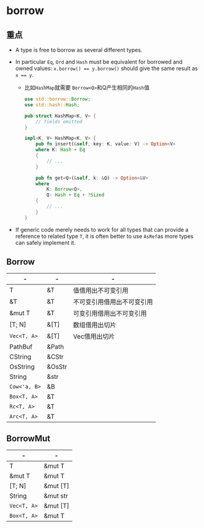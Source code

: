 # borrow

## 重点

- A type is free to borrow as several different types.

- In particular `Eq`, `Ord` and `Hash` must be equivalent for borrowed and owned values: `x.borrow() == y.borrow()` should give the same result as `x == y`.

  - 比如`HashMap`就需要 `Borrow<Q>`和Q产生相同的`Hash`值

    ```rust
    use std::borrow::Borrow;
    use std::hash::Hash;
    
    pub struct HashMap<K, V> {
        // fields omitted
    }
    
    impl<K, V> HashMap<K, V> {
        pub fn insert(&self, key: K, value: V) -> Option<V>
        where K: Hash + Eq
        {
            // ...
        }
    
        pub fn get<Q>(&self, k: &Q) -> Option<&V>
        where
            K: Borrow<Q>,
            Q: Hash + Eq + ?Sized
        {
            // ...
        }
    }
    ```

    

- If generic code merely needs to work for all types that can provide a reference to related type `T`, it is often better to use `AsRef`as more types can safely implement it.

## Borrow

| -         | -        | -    |
| --------- | -------- | ---- |
| T         | &T       | 值借用出不可变引用     |
| &T        | &T       |  不可变引用借用出不可变引用    |
| &mut T    | &T       | 可变引用借用出不可变引用     |
| [T; N] | &[T] | 数组借用出切片 |
| `Vec<T, A>` | &[T]     |   Vec借用出切片   |
| PathBuf   | &Path    |      |
| CString | &CStr |      |
| OsString  | &OsStr   |      |
| String    | &str     |      |
| `Cow<'a, B>` | &B       |      |
| `Box<T, A>` | &T       |      |
| `Rc<T, A>`  | &T       |      |
| `Arc<T, A>` | &T       |      |

## BorrowMut

| -         | -        |
| --------- | -------- |
| T         | &mut T   |
| &mut T    | &mut T   |
| [T; N]    | &mut [T] |
| String    | &mut str |
| `Vec<T, A>` | &mut [T] |
| `Box<T, A>` | &mut T   |

